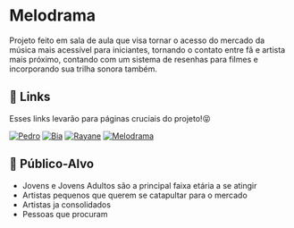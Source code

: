 # Melodrama

Projeto feito em sala de aula que visa tornar o acesso do mercado da música mais acessível para iniciantes, tornando o contato entre fã e artista mais próximo, contando com um sistema de resenhas para filmes e incorporando sua trilha sonora também.

## 🔗 Links
Esses links levarão para páginas cruciais do projeto!😝

[![Pedro](https://img.shields.io/badge/Pedro-2A004E?style=for-the-badge&logo=github)](https://github.com/PedrUrchella13)
[![Bia](https://img.shields.io/badge/Bia-C62300?style=for-the-badge&logo=github)](https://github.com/b1b14)
[![Rayane](https://img.shields.io/badge/Rayane-500073?style=for-the-badge&logo=github)](https://github.com/RayaneF03)
[![Melodrama](https://img.shields.io/badge/Melodrama-2A004E?style=for-the-badge&logo=github)](https://github.com/PedrUrchella13/Melodrama)

## 👻 Público-Alvo

- Jovens e Jovens Adultos são a principal faixa etária a se atingir
- Artistas pequenos que querem se catapultar para o mercado
- Artistas ja consolidados
- Pessoas que procuram
